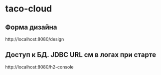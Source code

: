 # taco-cloud

## Форма дизайна
http://localhost:8080/design

## Доступ к БД.  JDBC URL см в логах при старте
http://localhost:8080/h2-console